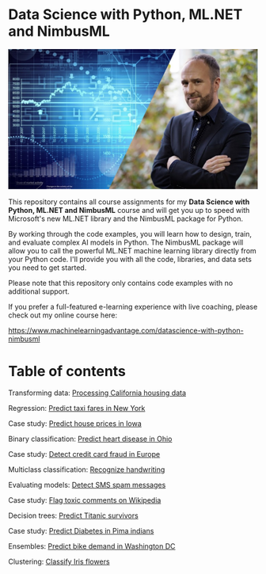 # Data Science with Python, ML.NET and NimbusML

![Data Science with Python, ML.NET and NimbusML](./assets/DSC-PY.jpg)

This repository contains all course assignments for my **Data Science with Python, ML.NET and NimbusML** course and will get you up to speed with Microsoft's new ML.NET library and the NimbusML package for Python.

By working through the code examples, you will learn how to design, train, and evaluate complex AI models in Python. The NimbusML package will allow you to call the powerful ML.NET machine learning library directly from your Python code. I'll provide you with all the code, libraries, and data sets you need to get started.

Please note that this repository only contains code examples with no additional support. 

If you prefer a full-featured e-learning experience with live coaching, please check out my online course here:

https://www.machinelearningadvantage.com/datascience-with-python-nimbusml


# Table of contents

Transforming data: [Processing California housing data](./LoadingData/CaliforniaHousing)

Regression: [Predict taxi fares in New York](./Regression/TaxiFarePrediction)

Case study: [Predict house prices in Iowa](./Regression/HousePricePrediction)

Binary classification: [Predict heart disease in Ohio](./BinaryClassification/HeartDiseasePrediction)

Case study: [Detect credit card fraud in Europe](./BinaryClassification/FraudDetection)

Multiclass classification: [Recognize handwriting](./MulticlassClassification/DigitRecognition)

Evaluating models: [Detect SMS spam messages](./BinaryClassification/SpamDetection)

Case study: [Flag toxic comments on Wikipedia](./MulticlassClassification/FlagToxicComments)

Decision trees: [Predict Titanic survivors](./BinaryClassification/TitanicPrediction)

Case study: [Predict Diabetes in Pima indians](./BinaryClassification/DiabetesDetection)

Ensembles: [Predict bike demand in Washington DC](./Regression/BikeDemandPrediction)

Clustering: [Classify Iris flowers](./Clustering/IrisFlower)

